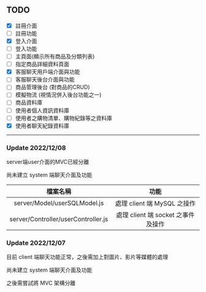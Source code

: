 ## TODO
- [x] 註冊介面
- [ ] 註冊功能
- [x] 登入介面
- [ ] 登入功能
- [ ] 主頁面(顯示所有商品及分類列表)
- [ ] 指定商品詳細資料頁面
- [x] 客服聊天用戶端介面與功能
- [ ] 客服聊天後台介面與功能
- [ ] 商品管理後台 (對商品的CRUD)
- [ ] 模擬物流 (視情況併入後台功能之一)
- [ ] 商品資料庫
- [ ] 使用者個人資訊資料庫
- [ ] 使用者之購物清單、購物紀錄等之資料庫
- [x] 使用者聊天紀錄資料庫
---

### Update 2022/12/08
server端user介面的MVC已經分離

尚未建立 system 端聊天介面及功能

|檔案名稱|功能|
|:-:|:-:|
|server/Model/userSQLModel.js|處理 client 端 MySQL 之操作|
|server/Controller/userController.js|處理 client 端 socket 之事件及操作|

### Update 2022/12/07

目前 client 端聊天功能正常，之後需加上對圖片、影片等媒體的處理

尚未建立 system 端聊天介面及功能

之後需嘗試將 MVC 架構分離

